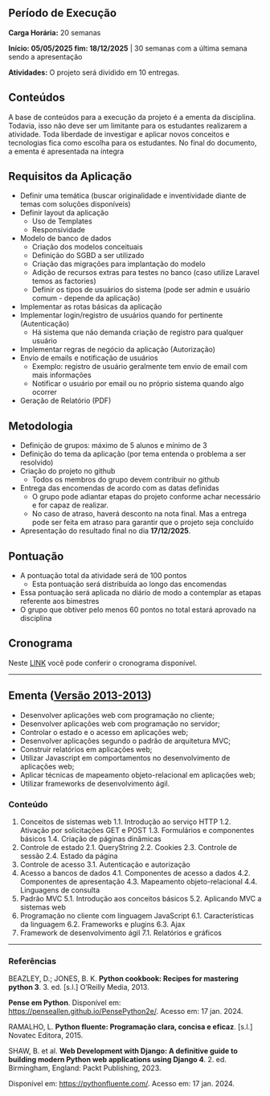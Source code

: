 ## Período de Execução

**Carga Horária:** 20 semanas

**Início: 05/05/2025 fim: 18/12/2025** | 30 semanas com a última semana sendo a apresentação

**Atividades:**  O projeto será dividido em 10 entregas. 

## Conteúdos

A base de conteúdos para a execução da projeto é a ementa da disciplina. Todavia, isso não deve ser um limitante para os estudantes realizarem a atividade. Toda liberdade de investigar e aplicar novos conceitos e tecnologias fica como escolha para os estudantes. No final do documento, a ementa é apresentada na íntegra

## Requisitos da Aplicação

- Definir uma temática (buscar originalidade e inventividade diante de temas com soluções disponíveis)
- Definir layout da aplicação
    - Uso de Templates
    - Responsividade
- Modelo de banco de dados
    - Criação dos modelos conceituais
    - Definição do SGBD a ser utilizado
    - Criação das migrações para implantação do modelo
    - Adição de recursos extras para testes no banco (caso utilize Laravel temos as factories)
    - Definir os tipos de usuários do sistema (pode ser admin e usuário comum - depende da aplicação)
- Implementar as rotas básicas da aplicação
- Implementar login/registro de usuários quando for pertinente (Autenticação)
    - Há sistema que não demanda criação de registro para qualquer usuário
- Implementar regras de negócio da aplicação (Autorização)
- Envio de emails e notificação de usuários
    - Exemplo: registro de usuário geralmente tem envio de email com mais informações
    - Notificar o usuário por email ou no próprio sistema quando algo ocorrer
- Geração de Relatório (PDF)

## Metodologia

- Definição de grupos: máximo de 5 alunos e mínimo de 3
- Definição do tema da aplicação (por tema entenda o problema a ser resolvido)
- Criação do projeto no github
    - Todos os membros do grupo devem contribuir no github
- Entrega das encomendas de acordo com as datas definidas
    - O grupo pode adiantar etapas do projeto conforme achar necessário e for capaz de realizar.
    - No caso de atraso, haverá desconto na nota final. Mas a entrega pode ser feita em atraso para garantir que o projeto seja concluído
- Apresentação do resultado final no dia **17/12/2025**.

## Pontuação

- A pontuação total da atividade será de 100 pontos
    - Esta pontuação será distribuída ao longo das encomendas
- Essa pontuação será aplicada no diário de modo a contemplar as etapas referente aos bimestres
- O grupo que obtiver pelo menos 60 pontos no total estará aprovado na disciplina

## Cronograma

Neste [LINK](https://docs.google.com/spreadsheets/d/1OAj9hsumjANAOil4VlNmnGH1EtPIvOxo8oXUGKTIbwQ/edit?usp=sharing) você pode conferir o cronograma disponível.

---

## Ementa ([Versão 2013-2013](https://portal.ifrn.edu.br/documents/732/Tecnico_em_Informatica_para_Internet_2012-2013.pdf))

- Desenvolver aplicações web com programação no cliente;
- Desenvolver aplicações web com programação no servidor;
- Controlar o estado e o acesso em aplicações web;
- Desenvolver aplicações segundo o padrão de arquitetura MVC;
- Construir relatórios em aplicações web;
- Utilizar Javascript em comportamentos no desenvolvimento de aplicações web;
- Aplicar técnicas de mapeamento objeto-relacional em aplicações web;
- Utilizar frameworks de desenvolvimento ágil.

### Conteúdo

1. Conceitos de sistemas web 
1.1. Introdução ao serviço HTTP 
1.2. Ativação por solicitações GET e POST 
1.3. Formulários e componentes básicos 
1.4. Criação de páginas dinâmicas
2. Controle de estado
2.1. QueryString
2.2. Cookies
2.3. Controle de sessão 
2.4. Estado da página 
3. Controle de acesso
3.1. Autenticação e autorização
4. Acesso a bancos de dados
4.1. Componentes de acesso a dados
4.2. Componentes de apresentação
4.3. Mapeamento objeto-relacional
4.4. Linguagens de consulta
5. Padrão MVC
5.1. Introdução aos conceitos básicos
5.2. Aplicando MVC a sistemas web
6. Programação no cliente com linguagem JavaScript
6.1. Características da linguagem
6.2. Frameworks e plugins
6.3. Ajax
7. Framework de desenvolvimento ágil
7.1. Relatórios e gráficos

---

### Referências

BEAZLEY, D.; JONES, B. K. **Python cookbook: Recipes for mastering python 3**. 3. ed. [s.l.] O’Reilly Media, 2013.

**Pense em Python**. Disponível em: <https://penseallen.github.io/PensePython2e/>. Acesso em: 17 jan. 2024.

RAMALHO, L. **Python fluente: Programação clara, concisa e eficaz**. [s.l.] Novatec Editora, 2015.

SHAW, B. et al. **Web Development with Django: A definitive guide to building modern Python web applications using Django 4**. 2. ed. Birmingham, England: Packt Publishing, 2023.

Disponível em: <https://pythonfluente.com/>. Acesso em: 17 jan. 2024.